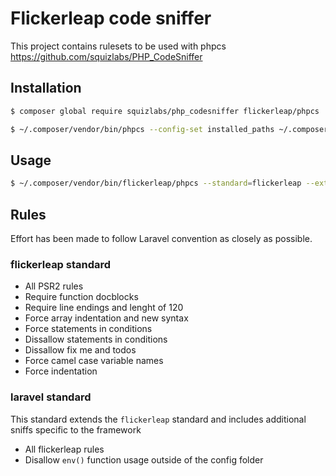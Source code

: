# Flickerleap code sniffer

This project contains rulesets to be used with phpcs https://github.com/squizlabs/PHP_CodeSniffer

## Installation

```bash
$ composer global require squizlabs/php_codesniffer flickerleap/phpcs

$ ~/.composer/vendor/bin/phpcs --config-set installed_paths ~/.composer/vendor/flickerleap/phpcs/src/Standards
```

## Usage

```bash
$ ~/.composer/vendor/bin/flickerleap/phpcs --standard=flickerleap --extensions=php path/to/src
```

## Rules

Effort has been made to follow Laravel convention as closely as possible.

### flickerleap standard

- All PSR2 rules
- Require function docblocks
- Require line endings and lenght of 120
- Force array indentation and new syntax
- Force statements in conditions
- Dissallow statements in conditions
- Dissallow fix me and todos
- Force camel case variable names
- Force indentation

### laravel standard

This standard extends the `flickerleap` standard and includes additional sniffs specific to the framework

- All flickerleap rules
- Disallow `env()` function usage outside of the config folder

